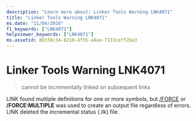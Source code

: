 ```yaml
---
description: "Learn more about: Linker Tools Warning LNK4071"
title: "Linker Tools Warning LNK4071"
ms.date: "11/04/2016"
f1_keywords: ["LNK4071"]
helpviewer_keywords: ["LNK4071"]
ms.assetid: 803f8c34-8219-4f55-a4ae-7133ceff2ba3
---
```

# Linker Tools Warning LNK4071

> cannot be incrementally linked on subsequent links

LINK found multiple definitions for one or more symbols, but [/FORCE](../../build/reference/force-force-file-output.md) or **/FORCE:MULTIPLE** was used to create an output file regardless of errors. LINK deleted the incremental status (.ilk) file.
